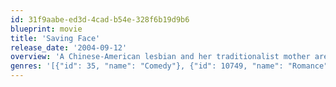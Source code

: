 ```yaml
---
id: 31f9aabe-ed3d-4cad-b54e-328f6b19d9b6
blueprint: movie
title: 'Saving Face'
release_date: '2004-09-12'
overview: 'A Chinese-American lesbian and her traditionalist mother are reluctant to go public with secret loves that clash against cultural expectations.'
genres: '[{"id": 35, "name": "Comedy"}, {"id": 10749, "name": "Romance"}]'
---
```

